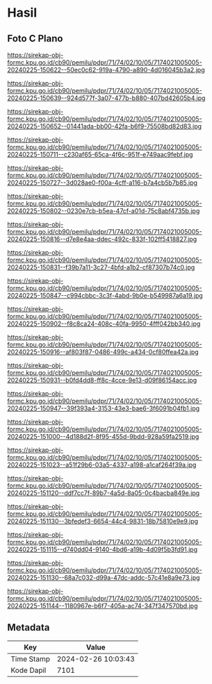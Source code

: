 # Hasil

## Foto C Plano

https://sirekap-obj-formc.kpu.go.id/cb90/pemilu/pdpr/71/74/02/10/05/7174021005005-20240225-150622--50ec0c62-919a-4790-a890-4d016045b3a2.jpg

https://sirekap-obj-formc.kpu.go.id/cb90/pemilu/pdpr/71/74/02/10/05/7174021005005-20240225-150639--924d577f-3a07-477b-b880-407bd42605b4.jpg

https://sirekap-obj-formc.kpu.go.id/cb90/pemilu/pdpr/71/74/02/10/05/7174021005005-20240225-150652--01441ada-bb00-42fa-b6f9-75508bd82d83.jpg

https://sirekap-obj-formc.kpu.go.id/cb90/pemilu/pdpr/71/74/02/10/05/7174021005005-20240225-150711--c230af65-65ca-4f6c-951f-e749aac9febf.jpg

https://sirekap-obj-formc.kpu.go.id/cb90/pemilu/pdpr/71/74/02/10/05/7174021005005-20240225-150727--3d028ae0-f00a-4cff-a116-b7a4cb5b7b85.jpg

https://sirekap-obj-formc.kpu.go.id/cb90/pemilu/pdpr/71/74/02/10/05/7174021005005-20240225-150802--0230e7cb-b5ea-47cf-a01d-75c8abf4735b.jpg

https://sirekap-obj-formc.kpu.go.id/cb90/pemilu/pdpr/71/74/02/10/05/7174021005005-20240225-150816--d7e8e4aa-ddec-492c-833f-102ff5418827.jpg

https://sirekap-obj-formc.kpu.go.id/cb90/pemilu/pdpr/71/74/02/10/05/7174021005005-20240225-150831--f39b7a11-3c27-4bfd-a1b2-cf87307b74c0.jpg

https://sirekap-obj-formc.kpu.go.id/cb90/pemilu/pdpr/71/74/02/10/05/7174021005005-20240225-150847--c994cbbc-3c3f-4abd-9b0e-b549987a6a19.jpg

https://sirekap-obj-formc.kpu.go.id/cb90/pemilu/pdpr/71/74/02/10/05/7174021005005-20240225-150902--f8c8ca24-408c-40fa-9950-4fff042bb340.jpg

https://sirekap-obj-formc.kpu.go.id/cb90/pemilu/pdpr/71/74/02/10/05/7174021005005-20240225-150916--af803f87-0486-499c-a434-0cf80ffea42a.jpg

https://sirekap-obj-formc.kpu.go.id/cb90/pemilu/pdpr/71/74/02/10/05/7174021005005-20240225-150931--b0fd4dd8-ff8c-4cce-9e13-d09f86154acc.jpg

https://sirekap-obj-formc.kpu.go.id/cb90/pemilu/pdpr/71/74/02/10/05/7174021005005-20240225-150947--39f393a4-3153-43e3-bae6-3f6091b04fb1.jpg

https://sirekap-obj-formc.kpu.go.id/cb90/pemilu/pdpr/71/74/02/10/05/7174021005005-20240225-151000--4d188d2f-8f95-455d-9bdd-928a59fa2519.jpg

https://sirekap-obj-formc.kpu.go.id/cb90/pemilu/pdpr/71/74/02/10/05/7174021005005-20240225-151023--a51f29b6-03a5-4337-a198-a1caf264f39a.jpg

https://sirekap-obj-formc.kpu.go.id/cb90/pemilu/pdpr/71/74/02/10/05/7174021005005-20240225-151120--ddf7cc7f-89b7-4a5d-8a05-0c4bacba849e.jpg

https://sirekap-obj-formc.kpu.go.id/cb90/pemilu/pdpr/71/74/02/10/05/7174021005005-20240225-151130--3bfedef3-6654-44c4-9831-18b75810e9e9.jpg

https://sirekap-obj-formc.kpu.go.id/cb90/pemilu/pdpr/71/74/02/10/05/7174021005005-20240225-151115--d740dd04-9140-4bd6-a19b-4d09f5b3fd91.jpg

https://sirekap-obj-formc.kpu.go.id/cb90/pemilu/pdpr/71/74/02/10/05/7174021005005-20240225-151130--68a7c032-d99a-47dc-addc-57c41e8a9e73.jpg

https://sirekap-obj-formc.kpu.go.id/cb90/pemilu/pdpr/71/74/02/10/05/7174021005005-20240225-151144--1180967e-b6f7-405a-ac74-347f347570bd.jpg


## Metadata

| Key        | Value               |
| ---------- | ------------------- |
| Time Stamp | 2024-02-26 10:03:43 |
| Kode Dapil | 7101                |



